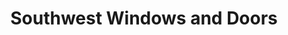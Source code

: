 ---
title: "Southwest Windows and Doors"
url: /lafayette/southwest-windows-and-doors/
shop: Türen
---